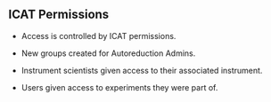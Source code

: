 ##  ICAT Permissions

* Access is controlled by ICAT permissions.

* New groups created for Autoreduction Admins.

* Instrument scientists given access to their associated instrument.

* Users given access to experiments they were part of.
